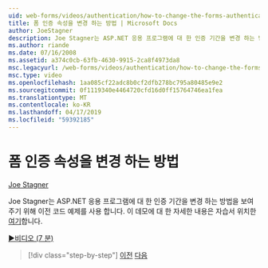 ```yaml
---
uid: web-forms/videos/authentication/how-to-change-the-forms-authentication-properties
title: 폼 인증 속성을 변경 하는 방법 | Microsoft Docs
author: JoeStagner
description: Joe Stagner는 ASP.NET 응용 프로그램에 대 한 인증 기간을 변경 하는 방법을 보여 주기 위해 이전 코드 예제를 사용 합니다. 에 대 한 자세한 번째...
ms.author: riande
ms.date: 07/16/2008
ms.assetid: a374c0cb-63fb-4630-9915-2ca8f4973da8
msc.legacyurl: /web-forms/videos/authentication/how-to-change-the-forms-authentication-properties
msc.type: video
ms.openlocfilehash: 1aa085cf22adc8b0cf2dfb278bc795a80485e9e2
ms.sourcegitcommit: 0f1119340e4464720cfd16d0ff15764746ea1fea
ms.translationtype: MT
ms.contentlocale: ko-KR
ms.lasthandoff: 04/17/2019
ms.locfileid: "59392185"
---
```

# <a name="how-to-change-the-forms-authentication-properties"></a>폼 인증 속성을 변경 하는 방법

[Joe Stagner](https://github.com/JoeStagner)

Joe Stagner는 ASP.NET 응용 프로그램에 대 한 인증 기간을 변경 하는 방법을 보여 주기 위해 이전 코드 예제를 사용 합니다. 이 데모에 대 한 자세한 내용은 자습서 위치한 [여기](../../overview/older-versions-security/introduction/forms-authentication-configuration-and-advanced-topics-vb.md)합니다.

[&#9654;비디오 (7 분)](https://channel9.msdn.com/Blogs/ASP-NET-Site-Videos/how-to-change-the-forms-authentication-properties)

> [!div class="step-by-step"]
> [이전](using-basic-forms-authentication-in-aspnet.md)
> [다음](how-to-setup-and-use-cookie-less-authentication-in-an-aspnet-application.md)
